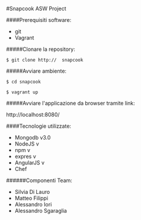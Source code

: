 #Snapcook ASW Project

####Prerequisiti software:
* git
* Vagrant

#####Clonare la repository:

`$ git clone http://  snapcook`

#####Avviare ambiente:

`$ cd snapcook`

`$ vagrant up`

#####Avviare l'applicazione da browser tramite link:

http://localhost:8080/

####Tecnologie utilizzate:
* Mongodb v3.0
* NodeJS v
* npm v
* expres v
* AngularJS v
* Chef

######Componenti Team:
* Silvia Di Lauro
* Matteo Filippi
* Alessandro Iori
* Alessandro Sgaraglia
